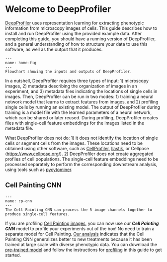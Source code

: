 # Welcome to DeepProfiler

[DeepProfiler](https://github.com/cytomining/DeepProfiler) uses representation learning for extracting phenotypic information from microscopy images of cells. This guide describes how to install and run DeepProfiler using the provided example data. After completing this guide, you should have a running version of DeepProfiler, and a general understanding of how to structure your data to use this software, as well as the output that it produces.

```{figure} images/image1.png
---
name: home-fig
---
Flowchart showing the inputs and outputs of DeepProfiler.
```

In a nutshell, DeepProfiler requires three types of input: 1) microscopy images, 2) metadata describing the organization
of images in an experiment, and 3) metadata files indicating the locations of single cells in images. Then, DeepProfiler
can be run in two modes: 1) training a neural network model that learns to extract features from images, and 2) profiling
single cells by running an existing model. The output of DeepProfiler during training is a model file with the learned 
parameters of a neural network, which can be shared or later reused. During profiling, DeepProfiler creates files with 
single-cell feature embeddings for the images listed in the metadata file.

What DeepProfiler does not do: 1) it does not identify the location of single cells or segment cells from the images. 
These locations need to be obtained using other software, such as [CellProfiler](https://cellprofiler.org/), 
[Ilastik](https://www.ilastik.org/), or Cellpose (https://www.cellpose.org/). 2) DeepProfiler does not create aggregated
profiles of cell populations. The single-cell feature embeddings need to be processed separately to perform the 
corresponding downstream analysis, using tools such as [pycytominer](https://github.com/cytomining/pycytominer).

## Cell Painting CNN

```{figure} images/CellPaintingCNN.png
---
name: cp-cnn
---
The Cell Painting CNN can process the 5 image channels together to produce single-cell features.
```

If you are profiling [Cell Painting images](https://www.nature.com/articles/nprot.2016.105), you can now use our _**Cell Painting CNN**_ model to profile your experiments out of the box! No need to train a separate model for Cell Painting. [Our analysis](https://www.biorxiv.org/content/10.1101/2022.08.12.503783v1.full) indicates that the Cell Painting CNN generalizes better to new treatments because it has been trained at large scale with diverse phenotypic data. You can download the [pre-trained model]() and follow the instructions for [profiling]() in this guide to get started.
